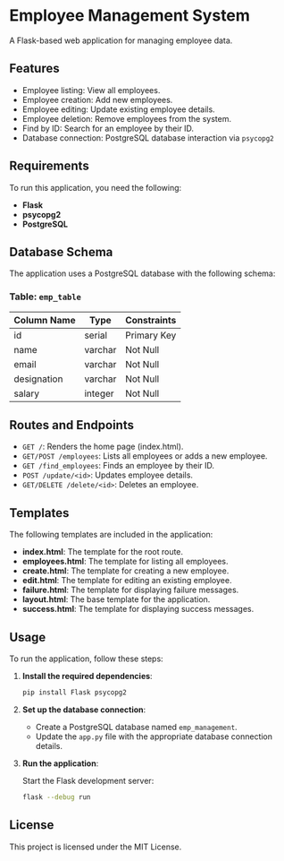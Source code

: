 # Employee Management System

A Flask-based web application for managing employee data.

## Features

- Employee listing: View all employees.
- Employee creation: Add new employees.
- Employee editing: Update existing employee details.
- Employee deletion: Remove employees from the system.
- Find by ID: Search for an employee by their ID.
- Database connection: PostgreSQL database interaction via `psycopg2`

## Requirements

To run this application, you need the following:

- **Flask**
- **psycopg2**
- **PostgreSQL**

## Database Schema

The application uses a PostgreSQL database with the following schema:

### Table: `emp_table`

| Column Name | Type             | Constraints               |
|-------------|------------------|---------------------------|
| id          | serial           | Primary Key               |
| name        | varchar          | Not Null                  |
| email       | varchar          | Not Null                  |
| designation | varchar          | Not Null                  |
| salary      | integer          | Not Null                  |

## Routes and Endpoints

- `GET /`: Renders the home page (index.html).
- `GET/POST /employees`: Lists all employees or adds a new employee.
- `GET /find_employees`: Finds an employee by their ID.
- `POST /update/<id>`: Updates employee details.
- `GET/DELETE /delete/<id>`: Deletes an employee.

## Templates

The following templates are included in the application:

- **index.html**: The template for the root route.
- **employees.html**: The template for listing all employees.
- **create.html**: The template for creating a new employee.
- **edit.html**: The template for editing an existing employee.
- **failure.html**: The template for displaying failure messages.
- **layout.html**: The base template for the application.
- **success.html**: The template for displaying success messages.

## Usage

To run the application, follow these steps:

1. **Install the required dependencies**:

   ```bash
   pip install Flask psycopg2
   ```

2. **Set up the database connection**:

   - Create a PostgreSQL database named `emp_management`.
   - Update the `app.py` file with the appropriate database connection details.

3. **Run the application**:

   Start the Flask development server:

   ```bash
   flask --debug run
   ```
## License

This project is licensed under the MIT License.
